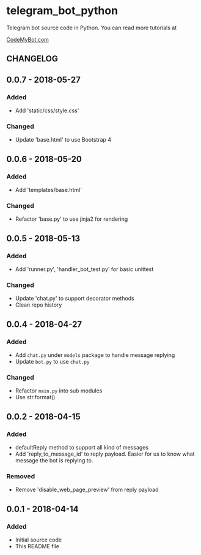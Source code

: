 # telegram_bot_python

Telegram bot source code in Python. You can read more tutorials at 

[CodeMyBot.com](http://codemybot.com)

## CHANGELOG

## 0.0.7 - 2018-05-27
### Added
- Add 'static/css/style.css'

### Changed
- Update 'base.html' to use Bootstrap 4

## 0.0.6 - 2018-05-20
### Added
- Add 'templates/base.html'

### Changed
- Refactor 'base.py' to use jinja2 for rendering

## 0.0.5 - 2018-05-13
### Added
- Add 'runner.py', 'handler_bot_test.py' for basic unittest

### Changed
- Update 'chat.py' to support decorator methods
- Clean repo history

## 0.0.4 - 2018-04-27
### Added
- Add `chat.py` under `models` package to handle message replying
- Update `bot.py` to use `chat.py`

### Changed
- Refactor `main.py` into sub modules
- Use str.format() 

## 0.0.2 - 2018-04-15
### Added
- defaultReply method to support all kind of messages
- Add 'reply_to_message_id' to reply payload. Easier for us to know what message the bot is replying to. 

### Removed
- Remove 'disable_web_page_preview' from reply payload


## 0.0.1 - 2018-04-14
### Added
- Initial source code
- This README file